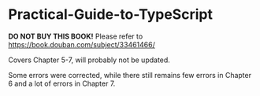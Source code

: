 # Practical-Guide-to-TypeScript

**DO NOT BUY THIS BOOK!** Please refer to https://book.douban.com/subject/33461466/

Covers Chapter 5-7, will probably not be updated.

Some errors were corrected, while there still remains few errors in Chapter 6 and a lot of errors in Chapter 7.